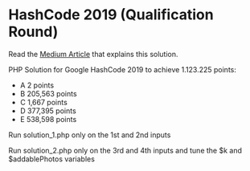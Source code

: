 # HashCode 2019 (Qualification Round)
Read the [Medium Article]("https://medium.com/@danieleratti/how-we-placed-1st-in-italy-and-22nd-in-the-world-google-hashcode-2019-e59e52232b4e") that explains this solution.

PHP Solution for Google HashCode 2019 to achieve 1.123.225 points:
- A 2 points
- B 205,563 points
- C 1,667 points
- D 377,395 points
- E 538,598 points

Run solution_1.php only on the 1st and 2nd inputs

Run solution_2.php only on the 3rd and 4th inputs and tune the $k and $addablePhotos variables